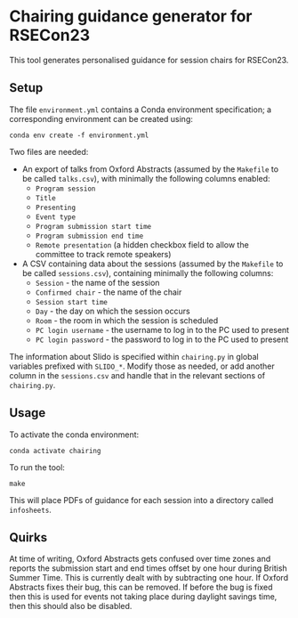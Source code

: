 # Chairing guidance generator for RSECon23

This tool generates personalised guidance for session chairs for RSECon23.

## Setup

The file `environment.yml` contains a Conda environment specification; a corresponding environment can be created using:

    conda env create -f environment.yml

Two files are needed:

* An export of talks from Oxford Abstracts (assumed by the `Makefile` to be called `talks.csv`), with minimally the following columns enabled:
  * `Program session`
  * `Title`
  * `Presenting`
  * `Event type`
  * `Program submission start time`
  * `Program submission end time`
  * `Remote presentation` (a hidden checkbox field to allow the committee to track remote speakers)
* A CSV containing data about the sessions (assumed by the `Makefile` to be called `sessions.csv`), containing minimally the following columns:
  * `Session` - the name of the session
  * `Confirmed chair` - the name of the chair
  * `Session start time`
  * `Day` - the day on which the session occurs
  * `Room` - the room in which the session is scheduled
  * `PC login username` - the username to log in to the PC used to present
  * `PC login password` - the password to log in to the PC used to present

The information about Slido is specified within `chairing.py` in global variables prefixed with
`SLIDO_*`. Modify those as needed, or add another column in the `sessions.csv` and handle that in
the relevant sections of `chairing.py`.


## Usage

To activate the conda environment:

    conda activate chairing

To run the tool:

    make

This will place PDFs of guidance for each session into a directory called `infosheets`.


## Quirks

At time of writing, Oxford Abstracts gets confused over time zones and reports the submission start and end times offset by one hour during British Summer Time. This is currently dealt with by subtracting one hour. If Oxford Abstracts fixes their bug, this can be removed. If before the bug is fixed then this is used for events not taking place during daylight savings time, then this should also be disabled.
